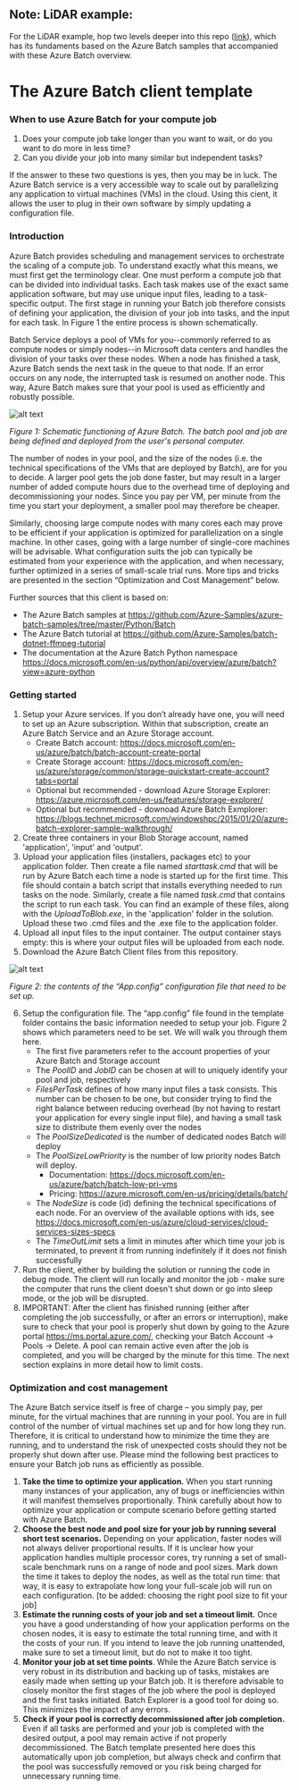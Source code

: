 ## Note: LiDAR example:
For the LiDAR example, hop two levels deeper into this repo ([link](https://github.com/delange/lidar-batch-python/tree/master/lidar-batch-python/src)), which has its fundaments based on the Azure Batch samples that accompanied with these Azure Batch overview. 

# The Azure Batch client template

### When to use Azure Batch for your compute job

1. Does your compute job take longer than you want to wait, or do you want to do more in less time?
2. Can you divide your job into many similar but independent tasks?

If the answer to these two questions is yes, then you may be in luck.
The Azure Batch service is a very accessible way to scale out by parallelizing any application to virtual machines (VMs) in the cloud. 
Using this cient, it allows the user to plug in their own software by simply updating a configuration file.

### Introduction

Azure Batch provides scheduling and management services to orchestrate the scaling of a compute job. To understand exactly what this 
means, we must first get the terminology clear. One must perform a compute job that can be divided into individual tasks. Each task 
makes use of the exact same application software, but may use unique input files, leading to a task-specific output. The first stage 
in running your Batch job therefore consists of defining your application, the division of your job into tasks, and the input for 
each task. In Figure 1 the entire process is shown schematically. 

Batch Service deploys a pool of VMs for you--commonly referred to as compute nodes or simply nodes--in Microsoft data centers and 
handles the division of your tasks over these nodes. When a node has finished a task, Azure Batch sends the next task in the queue to 
that node. If an error occurs on any node, the interrupted task is resumed on another node. This way, Azure Batch makes sure that 
your pool is used as efficiently and robustly possible.


![alt text](https://github.com/rubeneric/Batch_Client_Template/blob/master/images/batch_overview.png "Azure Batch schematic")

*Figure 1: Schematic functioning of Azure Batch. The batch pool and job are being defined and deployed from the user's personal computer.*


The number of nodes in your pool, and the size of the nodes (i.e. the technical specifications of the VMs that are deployed by Batch), 
are for you to decide. A larger pool gets the job done faster, but may result in a larger number of added compute hours due to the 
overhead time of deploying and decommissioning your nodes. Since you pay per VM, per minute from the time you start your deployment, 
a smaller pool may therefore be cheaper. 

Similarly, choosing large compute nodes with many cores each may prove to be efficient if your application is optimized for 
parallelization on a single machine. In other cases, going with a large number of single-core machines will be advisable. What 
configuration suits the job can typically be estimated from your experience with the application, and when necessary, further optimized 
in a series of small-scale trial runs. More tips and tricks are presented in the section “Optimization and Cost Management” below.

Further sources that this client is based on: 
* The Azure Batch samples at https://github.com/Azure-Samples/azure-batch-samples/tree/master/Python/Batch
* The Azure Batch tutorial at https://github.com/Azure-Samples/batch-dotnet-ffmpeg-tutorial
* The documentation at the Azure Batch Python namespace https://docs.microsoft.com/en-us/python/api/overview/azure/batch?view=azure-python


### Getting started

1.	Setup your Azure services.  If you don’t already have one, you will need to set up an Azure subscription. Within that subscription, create an Azure Batch Service and an Azure Storage account.
    * Create Batch account: https://docs.microsoft.com/en-us/azure/batch/batch-account-create-portal
    * Create Storage account: https://docs.microsoft.com/en-us/azure/storage/common/storage-quickstart-create-account?tabs=portal
    * Optional but recommended - download Azure Storage Explorer: https://azure.microsoft.com/en-us/features/storage-explorer/
    * Optional but recommended - downoad Azure Batch Exmplorer: https://blogs.technet.microsoft.com/windowshpc/2015/01/20/azure-batch-explorer-sample-walkthrough/
2.  Create three containers in your Blob Storage account, named 'application', 'input' and 'output'. 
3. Upload your application files (installers, packages etc) to your application folder. Then create a file named *starttask.cmd* that will be run by Azure Batch each time a node is started up for the first time. This file should contain a batch script that installs everything needed to run tasks on the node. Similarly, create a file named *task.cmd* that contains the script to run each task. You can find an example of these files, along with the *UploadToBlob.exe*, in the 'application' folder in the solution. Upload these two .cmd files and the .exe file to the application folder.
4. Upload all input files to the input container. The output container stays empty: this is where your output files will be uploaded from each node.
5.	Download the Azure Batch Client files from this repository.

![alt text](https://github.com/rubeneric/Batch_Client_Template/blob/master/images/app.config%20(1).png "Config file")

*Figure 2: the contents of the “App.config” configuration file that need to be set up.*

6.	Setup the configuration file. The “app.config” file found in the template folder contains the basic information needed to setup your job. Figure 2 shows which parameters need to be set. We will walk you through them here.
    *	The first five parameters refer to the account properties of your Azure Batch and Storage account
    *	The *PoolID* and *JobID* can be chosen at will to uniquely identify your pool and job, respectively
    *	*FilesPerTask* defines of how many input files a task consists. This number can be chosen to be one, but consider trying to find the right balance between reducing overhead (by not having to restart your application for every single input file), and having a small task size to distribute them evenly over the nodes
    *	The *PoolSizeDedicated* is the number of dedicated nodes Batch will deploy
    *	The *PoolSizeLowPriority* is the number of low priority nodes Batch will deploy. 
        * Documentation: https://docs.microsoft.com/en-us/azure/batch/batch-low-pri-vms
        * Pricing: https://azure.microsoft.com/en-us/pricing/details/batch/
    *	The *NodeSize* is code (id) defining the technical specifications of each node. For an overview of the available options with ids, see https://docs.microsoft.com/en-us/azure/cloud-services/cloud-services-sizes-specs
    *	The *TimeOutLimit* sets a limit in minutes after which time your job is terminated, to prevent it from running indefinitely if it does not finish successfully
7. Run the client, either by building the solution or running the code in debug mode. The client will run locally and monitor the job - make sure the computer that runs the client doesn't shut down or go into sleep mode, or the job will be disrupted.
8. IMPORTANT: After the client has finished running (either after completing the job successfully, or after an errors or interruption), make sure to check that your pool is properly shut down by going to the Azure portal https://ms.portal.azure.com/, checking your Batch Account -> Pools -> Delete. A pool can remain active even after the job is completed, and you will be charged by the minute for this time. The next section explains in more detail how to limit costs.


### Optimization and cost management

The Azure Batch service itself is free of charge – you simply pay, per minute, for the virtual machines that are running in your pool. You are in full control of the number of virtual machines set up and for how long they run.  Therefore, it is critical to understand how to minimize the time they are running, and to understand the risk of unexpected costs should they not be properly shut down after use. Please mind the following best practices to ensure your Batch job runs as efficiently as possible.
1.	__Take the time to optimize your application.__
When you start running many instances of your application, any of bugs or inefficiencies within it will manifest themselves proportionally. Think carefully about how to optimize your application or compute scenario before getting started with Azure Batch.
2.	__Choose the best node and pool size for your job by running several short test scenarios.__
Depending on your application, faster nodes will not always deliver proportional results. If it is unclear how your application handles multiple processor cores, try running a set of small-scale benchmark runs on a range of node and pool sizes. Mark down the time it takes to deploy the nodes, as well as the total run time: that way, it is easy to extrapolate how long your full-scale job will run on each configuration.
[to be added: choosing the right pool size to fit your job]
3.	__Estimate the running costs of your job and set a timeout limit.__
Once you have a good understanding of how your application performs on the chosen nodes, it is easy to estimate the total running time, and with it the costs of your run. If you intend to leave the job running unattended, make sure to set a timeout limit, but do not to make it too tight.
4.	__Monitor your job at set time points__.
While the Azure Batch service is very robust in its distribution and backing up of tasks, mistakes are easily made when setting up your Batch job. It is therefore advisable to closely monitor the first stages of the job where the pool is deployed and the first tasks initiated. Batch Explorer is a good tool for doing so. This minimizes the impact of any errors.
5.	__Check if your pool is correctly decommissioned after job completion.__
Even if all tasks are performed and your job is completed with the desired output, a pool may remain active if not properly decommissioned. The Batch template presented here does this automatically upon job completion, but always check and confirm that the pool was successfully removed or you risk being charged for unnecessary running time.



